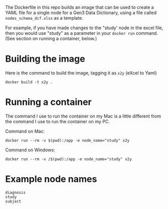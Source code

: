 The Dockerfile in this repo builds an image that can be used to create a YAML file for a single node for a Gen3 Data Dictionary, using a file called `nodes_schema_dcf.xlsx` as a template.

For example, if you have made changes to the "study' node in the excel file, then you would use "study" as a parameter in your `docker run` command. (See section on running a container, below.)

# Building the image

Here is the command to build the image, tagging it as `x2y` (eXcel to Yaml)

```
docker build -t x2y .
```

# Running a container

The command I use to run the container on my Mac is a little different from the command I use to run the container on my PC.

Command on Mac:

```
docker run --rm -v $(pwd):/app -e node_name="study" x2y
```

Command on Windows:

```
docker run --rm -v /$(pwd):/app -e node_name="study" x2y
```

# Example node names

```
diagnosis
study
subject
```

